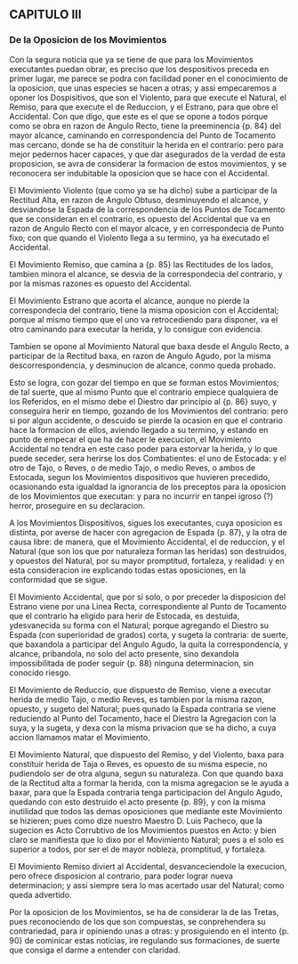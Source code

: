 ## CAPITULO III
### De la Oposicion de los Movimientos

Con la segura noticia que ya se tiene de que para los Movimientos executantes puedan obrar, es preciso que los despositivos preceda en primer lugar, me parece se podra con facilidad poner en el conocimiento de la oposicion, que unas especies se hacen a otras; y assi empecaremos a oponer los Dospisitivos, que son el Violento, para que execute el Natural, el Remiso, para que execute el de Reduccion, y el Estrano, para que obre el Accidental.
Con que digo, que este es el que se opone a todos porque como se obra en razon de Angulo Recto, tiene la preeminencia {p. 84} del mayor alcance, caminando en correspondencia del Punto de Tocamento mas cercano, donde se ha de constituir la herida en el contrario: pero para mejor pedernos hacer capaces, y que dar asegurados de la verdad de esta proposicion, se avra de considerar la formacion de estos movimientos, y se reconocera ser indubitable la oposicion que se hace con el Accidental.

El Movimiento Violento (que como ya se ha dicho) sube a participar de la Rectitud Alta, en razon de Angulo Obtuso, desminuyendo el alcance, y desviandose la Espada de la correspondencia de los Puntos de Tocamento que se consideran en el contrario, es opuesto del Accidental que va en razon de Angulo Recto con el mayor alcace, y en correspondecia de Punto fixo; con que quando el Violento llega a su termino, ya ha executado el Accidental.

El Movimiento Remiso, que camina a {p. 85} las Rectitudes de los lados, tambien minora el alcance, se desvia de la correspondecia del contrario, y por la mismas razones es opuesto del Accidental.

El Movimiento Estrano que acorta el alcance, aunque no pierde la correspondecia del contrario, tiene la misma oposicion con el Accidental; porque al mismo tiempo que el uno va retrocediendo para disponer, va el otro caminando para executar la herida, y lo consigue con evidencia.

Tambien se opone al Movimiento Natural que baxa desde el Angulo Recto, a participar de la Rectitud baxa, en razon de Angulo Agudo, por la misma descorrespondencia, y desminucion de alcance, conmo queda probado.

Esto se logra, con gozar del tiempo en que se forman estos Movimientos; de tal suerte, que al mismo Punto que el contrario empiece qualquiera de los Referidos, en el mismo debe el Diestro dar principio al {p. 86} suyo, y conseguira herir en tiempo, gozando de los Movimientos del contrario: pero si por algun accidente, o descuido se pierde la ocasion en que el contrario hace la formacion de ellos, aviendo llegado a su termino, y estando en punto de empecar el que ha de hacer le execucion, el Movimiento Accidental no tendra en este caso poder para estorvar la herida, y lo que puede seceder, sera herirse los dos Combatientes: el uno de Estocada: y el otro de Tajo, o Reves, o de medio Tajo, o medio Reves, o ambos de Estocada, segun los Movimientos dispositivos que huvieren precedido, ocasionando esta igualdad la ignorancia de los preceptos para la oposicion de los Movimientos que executan: y para no incurrir en tanpei igroso (?) herror, proseguire en su declaracion.

A los Movimientos Dispositivos, sigues los executantes, cuya oposicion es distinta, por averse de hacer con agregacion de Espada {p. 87}, y la otra de causa libre: de manera, que el Movimiento Accidental, el de reduccion, y el Natural (que son los que por naturaleza forman las heridas) son destruidos, y opuestos del Natural, por su mayor promptitud, fortaleza, y realidad: y en esta consideracion ire explicando todas estas oposiciones, en la conformidad que se sigue.

El Movimiento Accidental, que por si solo, o por preceder la disposicion del Estrano viene por una Linea Recta, correspondiente al Punto de Tocamento que el contrario ha eligido para herir de Estocada, es destuida, ydesvanecida su forma con el Natural; porque agregando el Diestro su Espada (con superioridad de grados) corta, y sugeta la contraria: de suerte, que baxandola a participar del Angulo Agudo, la quita la correspondencia, y alcance, pribandola, no solo del acto presente, sino dexandola impossibilitada de poder seguir {p. 88} ninguna determinacion, sin conocido riesgo.

El Movimiento de Reduccio, que dispuesto de Remiso, viene a executar herida de medio Tajo, o medio Reves, es tambien por la misma razon, opuesto, y sugeto del Natural; pues qunado la Espada contraria se viene reduciendo al Punto del Tocamento, hace el Diestro la Agregacion con la suya, y la sugeta, y dexa con la misma privacion que se ha dicho, a cuya accion llamamos matar el Movimiento.

El Movimiento Natural, que dispuesto del Remiso, y del Violento, baxa para constituir herida de Taja o Reves, es opuesto de su misma especie, no pudiendolo ser de otra alguna, segun su naturaleza.
Con que quando baxa de la Rectitud alta a formar la herida, con la misma agregacion se le ayuda a baxar, para que la Espada contraria tenga participacion del Angulo Agudo, quedando con esto destruido el acto presente {p. 89}, y con la misma inutilidad que todos las demas oposiciones que mediante este Movimiento se hizieren; pues como dize nuestro Maestro D. Luis Pacheco, que la sugecion es Acto Corrubtivo de los Movimientos puestos en Acto: y bien claro se manifiesta que lo dixo por el Movimiento Natural; pues a el solo es superior a todos, por ser el de mayor nobleza, promptitud, y fortaleza.

El Movimiento Remiso diviert al Accidental, desvanceciendole la execucion, pero ofrece disposicion al contrario, para poder lograr nueva determinacion; y assi siempre sera lo mas acertado usar del Natural; como queda advertido.

Por la oposicion de los Movimientos, se ha de considerar la de las Tretas, pues reconociendo de los que son compuestas, se conprehendera su contrariedad, para ir opiniendo unas a otras: y prosiguiendo en el intento {p. 90} de cominicar estas noticias, ire regulando sus formaciones, de suerte que consiga el darme a entender con claridad.
